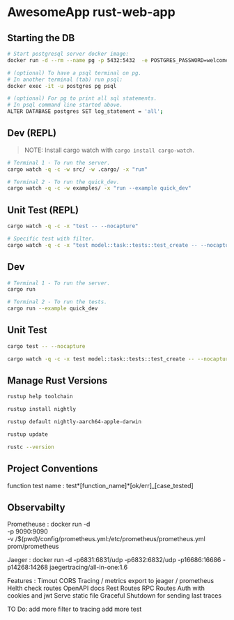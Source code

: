 # AwesomeApp rust-web-app

## Starting the DB

```sh
# Start postgresql server docker image:
docker run -d --rm --name pg -p 5432:5432  -e POSTGRES_PASSWORD=welcome postgres:15

# (optional) To have a psql terminal on pg.
# In another terminal (tab) run psql:
docker exec -it -u postgres pg psql

# (optional) For pg to print all sql statements.
# In psql command line started above.
ALTER DATABASE postgres SET log_statement = 'all';
```

## Dev (REPL)

> NOTE: Install cargo watch with `cargo install cargo-watch`.

```sh
# Terminal 1 - To run the server.
cargo watch -q -c -w src/ -w .cargo/ -x "run"

# Terminal 2 - To run the quick_dev.
cargo watch -q -c -w examples/ -x "run --example quick_dev"
```

## Unit Test (REPL)

```sh
cargo watch -q -c -x "test -- --nocapture"

# Specific test with filter.
cargo watch -q -c -x "test model::task::tests::test_create -- --nocapture"
```

## Dev

```sh
# Terminal 1 - To run the server.
cargo run

# Terminal 2 - To run the tests.
cargo run --example quick_dev
```

## Unit Test

```sh
cargo test -- --nocapture

cargo watch -q -c -x test model::task::tests::test_create -- --nocapture
```

## Manage Rust Versions

```sh
rustup help toolchain

rustup install nightly

rustup default nightly-aarch64-apple-darwin

rustup update

rustc --version

```

## Project Conventions

function test name : test*[function_name]*[ok/err]\_[case_tested]

## Observabilty

Prometheuse : docker run -d \
 -p 9090:9090 \
 -v /$(pwd)/config/prometheus.yml:/etc/prometheus/prometheus.yml \
 prom/prometheus

Jaeger :
docker run -d -p6831:6831/udp -p6832:6832/udp -p16686:16686 -p14268:14268 jaegertracing/all-in-one:1.6

Features : 
Timout
CORS
Tracing / metrics export to jeager / prometheus
Helth check routes
OpenAPI docs
Rest Routes
RPC Routes
Auth with cookies and jwt
Serve static file 
Graceful Shutdown for sending last traces

TO Do:
add more filter to tracing
add more test
